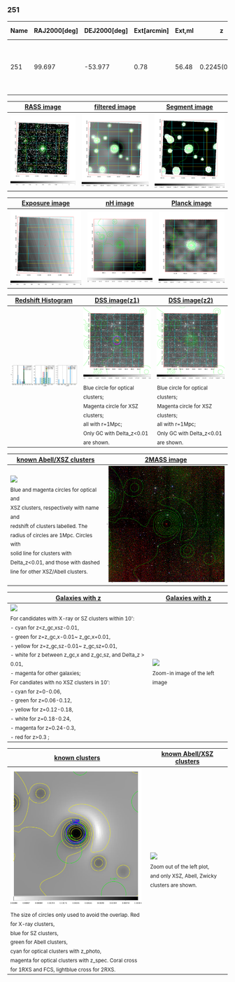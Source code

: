 <div STYLE="page-break-after: always;"></div>

### 251

|Name|RAJ2000[deg]|DEJ2000[deg] |Ext[arcmin]| Ext,ml | z | z_src| C|GC(XSZ,Delta_z<0.01)| GC(OPT,Delta_z<0.01)|GC| R_sig[arcmin] | R500[arcmin] | R500[Mpc]| CRsig[c/s] | CR500[c/s] |L500[1E44 erg/s]|F500[1E-12 erg/s/cm^2]| M500[1E14 Msun]|Tx[keV]|Cnt_sig|Beta|Rc[arcmin]|Comment|Alias|
|---|---|---|---|---|---|------|---|--------|---------|----------|---|---|---|---|---|---|---|---|---|---|---|---|---|---|
|251| 99.697| -53.977| 0.78| 56.48| 0.2245(0.006)| z1, z_xsz| B| B15, H13, MCXC, PSZ2, Tar| A, N| A, B15, H13, MCXC, N, PSZ2, Tar, W| 14.650| 6.300| 1.364| 0.362(0.030)| 0.330(0.027)| 9.287(0.249)| 6.235(0.167)| 9.03(0.11)| 8.96(0.07)| 274.2| 0.804(-0.092+0.107)| 2.345(-0.495+0.495)| -| k009|

|[RASS image](../image/251/251_img.pdf)|[filtered image](../image/251/251_fil.pdf)|[Segment image](../image/251/251_seg.pdf)|
|-------------------|--------------------|-------------------|
| <img src="../image/251/251_img.png" width="300">  | <img src="../image/251/251_fil.png" width="300">   | <img src="../image/251/251_seg.png" width="300">  |

|[Exposure image](../image/251/251_mex.pdf)| [nH image](../image/251/251_nh.pdf)| [Planck image](../image/251/251_p.pdf)|
|-------------------|--------------------|-------------------|
|<img src="../image/251/251_mex.png" width="300">   | <img src="../image/251/251_nh.png" width="300">    | <img src="../image/251/251_p.png" width="300"> |

|[Redshift Histogram](../image/251/251_zg.pdf) | [DSS image(z1)](../image/251/251_dss_z1.pdf)      |  [DSS image(z2)](../image/251/251_dss_z2.pdf)    |
|-------------------|--------------------|-------------------|
|<img src="../image/251/251_zg.png" width="300"> |<img src="../image/251/251_dss_z1.png" width="300"> <sub><br>Blue circle for optical clusters; <br>Magenta circle for XSZ clusters; <br>all with r=1Mpc; <br>Only GC with Delta_z<0.01 are shown. </sub>| <img src="../image/251/251_dss_z2.png" width="300"><sub><br>Blue circle for optical clusters; <br>Magenta circle for XSZ clusters; <br>all with r=1Mpc; <br>Only GC with Delta_z<0.01 are shown. </sub> |

|[known Abell/XSZ clusters](../image/251/251_m.pdf) | [2MASS image](../image/251/251_2mass.pdf)      |
|-------------------|-------------------|
|<img src=../image/251/251_m.png width="300"> <br><sub>Blue and magenta circles for optical and <br>XSZ clusters, respectively with name and <br>redshift of clusters labelled. The <br>radius of circles are 1Mpc. Circles with <br>solid line for clusters with <br>Delta_z<0.01, and those with dashed <br>line for other XSZ/Abell clusters.        </sub>|<img src="../image/251/251_2mass.png" width="300">  |

|[Galaxies with z](../image/251/251_opt_ned.pdf) |[Galaxies with z](../image/251/251_opt_ned_zoom.pdf) |
|-------------------|-------------------|
| <img src=../image/251/251_opt_ned.png width="300"> <br><sub> For candidates with X-ray or SZ clusters within 10': <br> - cyan for z<z_gc,xsz-0.01, <br> - green for z=z_gc,x-0.01~ z_gc,x+0.01, <br> - yellow for z=z_gc,sz-0.01~ z_gc,sz+0.01, <br> - white for z between z_gc,x and z_gc,sz, and Delta_z > 0.01, <br> - magenta for other galaxies; <br>For candiates with no XSZ clusters in 10': <br> - cyan for z=0-0.06, <br> - green for z=0.06-0.12, <br> - yellow for z=0.12-0.18, <br> - white for z=0.18-0.24, <br> - magenta for z=0.24-0.3, <br> - red for z>0.3 ;  </sub>|<img src=../image/251/251_opt_ned_zoom.png width="300">  <br><sub> Zoom-in image of the left image</sub>|

|[known clusters](../image/251/251_gc.pdf) |[known Abell/XSZ clusters](../image/251/251_gc_large.pdf) |
|-------------------|-------------------|
| <img src=../image/251/251_gc.png width="300"> <br><sub> The size of circles only used to avoid the overlap. Red for X-ray clusters, <br> blue for SZ clusters, <br> green for Abell clusters, <br> cyan for optical clusters with z_photo, <br> magenta for optical clusters with z_spec. Coral cross for 1RXS and FCS, lightblue cross for 2RXS. </sub>|<img src=../image/251/251_gc_large.png width="300"> <br><sub> Zoom out of the left plot, <br> and only XSZ, Abell, Zwicky clusters are shown. </sub> |



